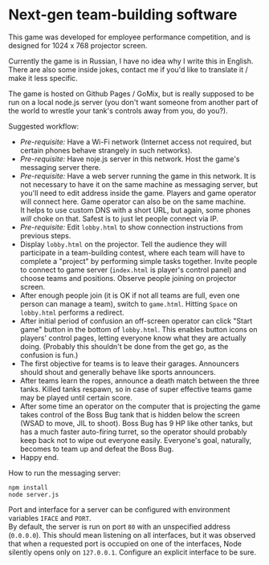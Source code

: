 # Next-gen team-building software

This game was developed for employee performance competition, and is designed for 1024 x 768 projector screen.

Currently the game is in Russian, I have no idea why I write this in English. There are also some inside jokes, contact me if you'd like to translate it / make it less specific.

The game is hosted on Github Pages / GoMix, but is really supposed to be run on a local node.js server (you don't want someone from another part of the world to wrestle your tank's controls away from you, do you?).

Suggested workflow:

- *Pre-requisite:* Have a Wi-Fi network (Internet access not required, but certain phones behave strangely in such networks).
- *Pre-requisite:* Have noje.js server in this network. Host the game's messaging server there.
- *Pre-requisite:* Have a web server running the game in this network. It is not necessary to have it on the same machine as messaging server, but you'll need to edit address inside the game. Players and game operator will connect here. Game operator can also be on the same machine.  
  It helps to use custom DNS with a short URL, but again, some phones *will* choke on that. Safest is to just let people connect via IP.
- *Pre-requisite:* Edit `lobby.html` to show connection instructions from previous steps.
- Display `lobby.html` on the projector. Tell the audience they will participate in a team-building contest, where each team will have to complete a "project" by performing simple tasks together. Invite people to connect to game server (`index.html` is player's control panel) and choose teams and positions. Observe people joining on projector screen.
- After enough people join (it is OK if not all teams are full, even one person can manage a team), switch to `game.html`. Hitting `Space` on `lobby.html` performs a redirect.
- After initial period of confusion an off-screen operator can click "Start game" button in the bottom of `lobby.html`. This enables button icons on players' control pages, letting everyone know what they are actually doing. (Probably this shouldn't be done from the get go, as the confusion is fun.)
- The first objective for teams is to leave their garages. Announcers should shout and generally behave like sports announcers.
- After teams learn the ropes, announce a death match between the three tanks. Killed tanks respawn, so in case of super effective teams game may be played until certain score.
- After some time an operator on the computer that is projecting the game takes control of the Boss Bug tank that is hidden below the screen (WSAD to move, JIL to shoot). Boss Bug has 9 HP like other tanks, but has a much faster auto-firing turret, so the operator should probably keep back not to wipe out everyone easily. Everyone's goal, naturally, becomes to team up and defeat the Boss Bug.
- Happy end.

How to run the messaging server:

`npm install`  
`node server.js`

Port and interface for a server can be configured with environment variables `IFACE` and `PORT`.  
By default, the server is run on port `80` with an unspecified address (`0.0.0.0`). This should mean listening on all interfaces, but it was observed that when a requested port is occupied on one of the interfaces, Node silently opens only on `127.0.0.1`. Configure an explicit interface to be sure.